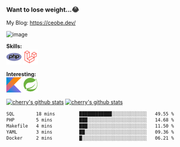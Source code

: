 ### Want to lose weight...😂

My Blog: https://ceobe.dev/

![image](https://github.com/cr-lgl/cr-lgl/blob/master/image.jpeg?raw=true)

**Skills:**  
<img height="40" src="https://raw.githubusercontent.com/github/explore/80688e429a7d4ef2fca1e82350fe8e3517d3494d/topics/php/php.png">
<img height="40" src="https://raw.githubusercontent.com/github/explore/5c058a388828bb5fde0bcafd4bc867b5bb3f26f3/topics/laravel/laravel.png">

**Interesting:**  
<img height="40" src="https://raw.githubusercontent.com/github/explore/80688e429a7d4ef2fca1e82350fe8e3517d3494d/topics/kotlin/kotlin.png">
<img height="40" src="https://raw.githubusercontent.com/github/explore/80688e429a7d4ef2fca1e82350fe8e3517d3494d/topics/spring-boot/spring-boot.png">

[![cherry's github stats](https://github-readme-stats.vercel.app/api?username=cr-lgl)](https://github.com/anuraghazra/github-readme-stats)
[![cherry's github stats](https://github-readme-stats.vercel.app/api/top-langs/?username=cr-lgl&layout=compact)](https://github.com/anuraghazra/github-readme-stats)

<!--START_SECTION:waka-->
```text
SQL        18 mins         ████████████░░░░░░░░░░░░░   49.55 % 
PHP        5 mins          ███░░░░░░░░░░░░░░░░░░░░░░   14.68 % 
Makefile   4 mins          ███░░░░░░░░░░░░░░░░░░░░░░   11.50 % 
YAML       3 mins          ██░░░░░░░░░░░░░░░░░░░░░░░   09.36 % 
Docker     2 mins          █░░░░░░░░░░░░░░░░░░░░░░░░   06.21 %
```
<!--END_SECTION:waka-->
